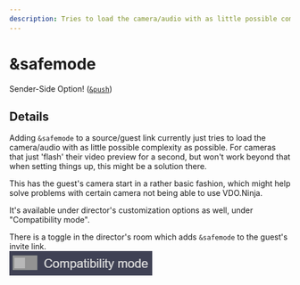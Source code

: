 ```yaml
---
description: Tries to load the camera/audio with as little possible complexity as possible
---
```


# \&safemode

Sender-Side Option! ([`&push`](../source-settings/push.md))

## Details

Adding `&safemode` to a source/guest link currently just tries to load the camera/audio with as little possible complexity as possible. For cameras that just 'flash' their video preview for a second, but won't work beyond that when setting things up, this might be a solution there.

This has the guest's camera start in a rather basic fashion, which might help solve problems with certain camera not being able to use VDO.Ninja.&#x20;

It's available under director's customization options as well, under "Compatibility mode".

There is a toggle in the director's room which adds `&safemode` to the guest's invite link.\
![](<../.gitbook/assets/image (99).png>)
